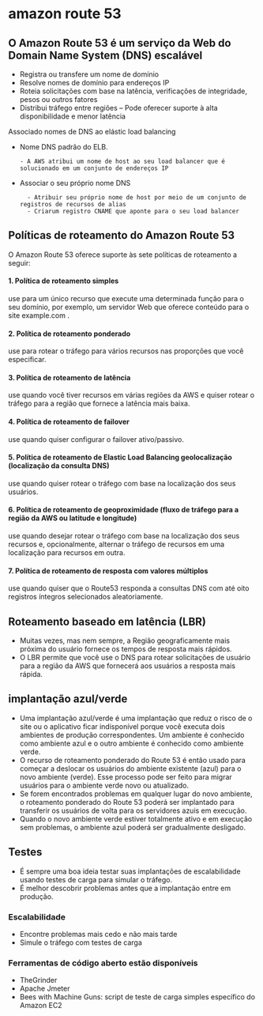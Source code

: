 # amazon route 53

## O Amazon Route 53 é um serviço da Web do Domain Name System (DNS) escalável
- Registra ou transfere um nome de domínio
- Resolve nomes de domínio para endereços IP
- Roteia solicitações com base na latência, verificações de integridade, pesos ou outros fatores
- Distribui tráfego entre regiões – Pode oferecer suporte à alta disponibilidade e menor latência

Associado nomes de DNS ao elástic load balancing
- Nome DNS padrão do ELB.
  
      - A AWS atribui um nome de host ao seu load balancer que é solucionado em um conjunto de endereços IP

- Associar o seu próprio nome DNS

        - Atribuir seu próprio nome de host por meio de um conjunto de registros de recursos de alias
        - Criarum registro CNAME que aponte para o seu load balancer


## Políticas de roteamento do Amazon Route 53
O Amazon Route 53 oferece suporte às sete políticas de roteamento a seguir: 
#### 1. Política de roteamento simples
use para um único recurso que execute uma determinada função para o seu domínio, por exemplo, um servidor Web que oferece conteúdo para o site example.com .

#### 2. Política de roteamento ponderado
use para rotear o tráfego para vários recursos nas proporções que você especificar.

#### 3. Política de roteamento de latência 
use quando você tiver recursos em várias regiões da AWS e quiser rotear o tráfego para a região que fornece a latência mais baixa.
   
#### 4. Política de roteamento de failover 
use quando quiser configurar o failover ativo/passivo.

#### 5. Política de roteamento de Elastic Load Balancing geolocalização (localização da consulta DNS)
use quando quiser rotear o tráfego com base na localização dos seus usuários.

#### 6. Política de roteamento de geoproximidade (fluxo de tráfego para a região da AWS ou latitude e longitude)
use quando desejar rotear o tráfego com base na localização dos seus recursos e, opcionalmente, alternar o tráfego de recursos em uma localização para recursos em outra.
   
#### 7. Política de roteamento de resposta com valores múltiplos
use quando quiser que o Route53 responda a consultas DNS com até oito registros íntegros selecionados aleatoriamente.


## Roteamento baseado em latência (LBR) 
- Muitas vezes, mas nem sempre, a Região geograficamente mais próxima do usuário fornece os tempos de resposta mais rápidos.
- O LBR permite que você use o DNS para rotear solicitações de usuário para a região da AWS que fornecerá aos usuários a resposta mais rápida.

## implantação azul/verde
- Uma implantação azul/verde é uma implantação que reduz o risco de o site ou o aplicativo ficar indisponível porque você executa dois ambientes de produção correspondentes. Um ambiente é conhecido como ambiente azul e o outro ambiente é conhecido como ambiente verde.
- O recurso de roteamento ponderado do Route 53 é então usado para começar a deslocar os usuários do ambiente existente (azul) para o novo ambiente (verde). Esse processo pode ser feito para migrar usuários para o ambiente verde novo ou atualizado.
- Se forem encontrados problemas em qualquer lugar do novo ambiente, o roteamento ponderado do Route 53 poderá ser implantado para transferir os usuários de volta para os servidores azuis em execução.
- Quando o novo ambiente verde estiver totalmente ativo e em execução sem problemas, o ambiente azul poderá ser gradualmente desligado.

## Testes
- É sempre uma boa ideia testar suas implantações de escalabilidade usando testes de carga para simular o tráfego.
- É melhor descobrir problemas antes que a implantação entre em produção.
  
### Escalabilidade
- Encontre problemas mais cedo e não mais tarde
- Simule o tráfego com testes de carga
 
### Ferramentas de código aberto estão disponíveis 
- TheGrinder
- Apache Jmeter
- Bees with Machine Guns: script de teste de carga simples específico do Amazon EC2




